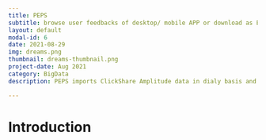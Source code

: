 ```yaml
---
title: PEPS
subtitle: browse user feedbacks of desktop/ mobile APP or download as Excel file.
layout: default
modal-id: 6
date: 2021-08-29
img: dreams.png
thumbnail: dreams-thumbnail.png
project-date: Aug 2021
category: BigData
description: PEPS imports ClickShare Amplitude data in dialy basis and filter the user feedbacks of desktop/ mobile APP for browsing one by one or download as Excel file.

---
```


# Introduction

